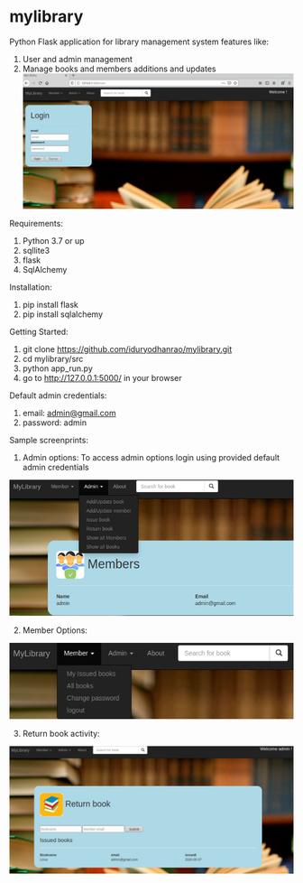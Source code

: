 # mylibrary
Python Flask application for library management system features like:
1. User and admin management
2. Manage books and members additions and updates
![loginpage](./static/img/LoginLibrary.png)

Requirements:
1. Python 3.7 or up
2. sqllite3
3. flask
4. SqlAlchemy

Installation:
1. pip install flask
2. pip install sqlalchemy


Getting Started:
1. git clone https://github.com/iduryodhanrao/mylibrary.git
2. cd mylibrary/src
3. python app_run.py
4. go to http://127.0.0.1:5000/ in your browser

Default admin credentials: 
1. email: admin@gmail.com
2. password: admin

Sample screenprints:
1. Admin options: 
To access admin options login using provided default admin credentials

![admin](./static/img/adminoptions.png)

2. Member Options:

![member](./static/img/memberoptions.png)

3. Return book activity:

![returnbook](./static/img/returnbook.png)



